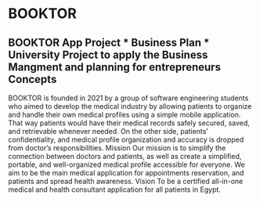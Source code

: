 # BOOKTOR
BOOKTOR  App Project  * Business Plan *
University Project to apply the Business Mangment and planning for entrepreneurs Concepts 
---
BOOKTOR is founded in 2021 by a group of software engineering students who aimed to develop the
medical industry by allowing patients to organize and handle their own medical profiles using a simple
mobile application. That way patients would have their medical records safely secured, saved, and
retrievable whenever needed. On the other side, patients’ confidentiality, and medical profile organization
and accuracy is dropped from doctor’s responsibilities.
Mission
Our mission is to simplify the connection between doctors and patients, as well as create a simplified,
portable, and well-organized medical profile accessible for everyone. We aim to be the main medical
application for appointments reservation, and patients and spread health awareness.
Vision
To be a certified all-in-one medical and health consultant application for all patients in Egypt.
